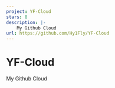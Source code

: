 ```yaml
---
project: YF-Cloud
stars: 8
description: |-
    My Github Cloud
url: https://github.com/Hy1Fly/YF-Cloud
---
```


# YF-Cloud
My Github Cloud

